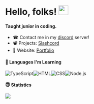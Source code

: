 # Hello, folks! <img src="https://raw.githubusercontent.com/MartinHeinz/MartinHeinz/master/wave.gif" width="30px">

#### Taught junior in coding.

- ☎ Contact me in my [discord](https://discord.gg/bSh7P6Ak5g) server!
- 📽 Projects: [Slashcord](https://npmjs.com/slashcord)
- 📝 Website: [Portfolio](https://mysticissus.github.io/portfolio/#home)

#### 🤔 Languages I'm Learning
<img alt="TypeScript" src="https://img.shields.io/badge/-TypeScript-008FFF?style=for-the-badge&logo=typescript&logoColor=white" /><img alt="HTML" src="https://img.shields.io/badge/-HTML-E34F26?style=for-the-badge&logo=html5&logoColor=white" /><img alt="CSS" src="https://img.shields.io/badge/-CSS-9B18BB?style=for-the-badge&logo=css3&logoColor=white" /><img alt="Node.js" src="https://img.shields.io/badge/-Node.js-43853d?style=for-the-badge&logo=Node.js&logoColor=white" />

#### 😇 Statistics
<a href="https://github.com/MysticIsSus/MysticIsSus">
  <img align="center" src="https://github-readme-stats.vercel.app/api/top-langs/?username=MysticIsSus&hide=java,html,tex&title_color=ffffff&text_color=c9cacc&icon_color=2bbc8a&bg_color=1d1f21&langs_count=3" />
</a>
